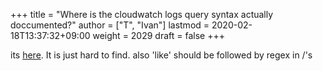 +++
title = "Where is the cloudwatch logs query syntax actually doccumented?"
author = ["T", "Ivan"]
lastmod = 2020-02-18T13:37:32+09:00
weight = 2029
draft = false
+++

its [here](https://docs.aws.amazon.com/AmazonCloudWatch/latest/logs/CWL_QuerySyntax.html). It is just hard to find. also 'like' should be followed by
regex in /'s
